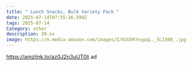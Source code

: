 ```yaml
---
title: " Lunch Snacks, Bulk Variety Pack "
date: 2025-07-14T07:55:26.599Z
tags: 2025-07-14
Category: other
description: 20.xx
image: https://m.media-amazon.com/images/I/81UVKYnypqL._SL1500_.jpg
---
```

https://amzlink.to/az0J2n3uUT0li ad